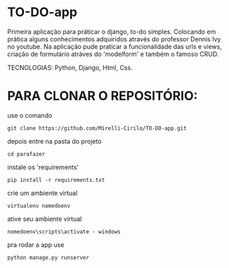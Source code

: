 # TO-DO-app
Primeira aplicação para práticar o django, to-do simples. Colocando em prática alguns conhecimentos adquiridos através do professor Dennis Ivy no youtube.
Na aplicação pude praticar a funcionalidade das urls e views, criação de formulário atráves do 'modelform' e também o famoso CRUD.

TECNOLOGIAS: Python, Django, Html, Css.

# PARA CLONAR O REPOSITÓRIO:

use o comando 

```git clone https://github.com/Mirelli-Cirilo/TO-DO-app.git```

depois entre na pasta do projeto 

```cd parafazer```

instale os 'requirements' 

```pip install -r requirements.txt```

crie um ambiente virtual

```virtualenv nomedoenv```

ative seu ambiente virtual 

```nomedoenv\scripts\activate - windows```

pra rodar a app use 

```python manage.py runserver```
